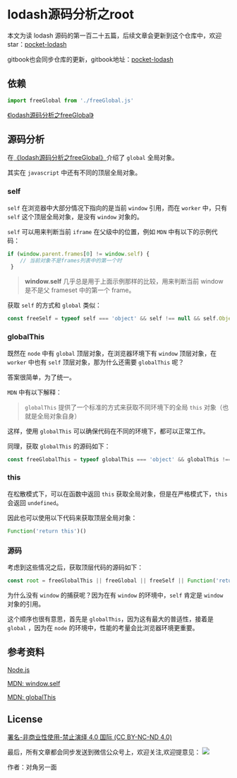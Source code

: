 # lodash源码分析之root

本文为读 lodash 源码的第一百二十五篇，后续文章会更新到这个仓库中，欢迎 star：[pocket-lodash](https://github.com/yeyuqiudeng/pocket-lodash)

gitbook也会同步仓库的更新，gitbook地址：[pocket-lodash](https://www.gitbook.com/book/yeyuqiudeng/pocket-lodash/details)

## 依赖

```javascript
import freeGlobal from './freeGlobal.js'
```

[《lodash源码分析之freeGlobal》](./freeGlobal.md)

## 源码分析

在[《lodash源码分析之freeGlobal》](./freeGlobal.md)介绍了 `global` 全局对象。

其实在 `javascript` 中还有不同的顶层全局对象。

### self

`self` 在浏览器中大部分情况下指向的是当前 `window` 引用，而在 `worker` 中，只有 `self` 这个顶层全局对象，是没有 `window` 对象的。

`self` 可以用来判断当前 `iframe` 在父级中的位置，例如 `MDN` 中有以下的示例代码：

```javascript
if (window.parent.frames[0] != window.self) {
    // 当前对象不是frames列表中的第一个时
 }
```

> **window.self** 几乎总是用于上面示例那样的比较，用来判断当前 window 是不是父 frameset 中的第一个 frame。

获取 `self` 的方式和 `global` 类似：

```javascript
const freeSelf = typeof self === 'object' && self !== null && self.Object === Object && self
```

### globalThis

既然在 `node` 中有 `global` 顶层对象，在浏览器环境下有 `window` 顶层对象，在 `worker` 中也有 `self` 顶层对象，那为什么还需要 `globalThis` 呢？

答案很简单，为了统一。

`MDN` 中有以下解释：

> `globalThis` 提供了一个标准的方式来获取不同环境下的全局 `this` 对象（也就是全局对象自身）

这样，使用 `globalThis` 可以确保代码在不同的环境下，都可以正常工作。

同理，获取 `globalThis` 的源码如下：

```javascript
const freeGlobalThis = typeof globalThis === 'object' && globalThis !== null && globalThis.Object == Object && globalThis
```

### this

在松散模式下，可以在函数中返回 `this` 获取全局对象，但是在严格模式下，`this` 会返回 `undefined`。

因此也可以使用以下代码来获取顶层全局对象：

```javascript
Function('return this')()
```

### 源码

考虑到这些情况之后，获取顶层代码的源码如下：

```javascript
const root = freeGlobalThis || freeGlobal || freeSelf || Function('return this')()
```

为什么没有 `window` 的捕获呢？因为在有 `window` 的环境中，`self` 肯定是 `window` 对象的引用。

这个顺序也很有意思，首先是 `globalThis`，因为这有最大的普适性，接着是 `global` ，因为在 `node` 的环境中，性能的考量会比浏览器环境更重要。

## 参考资料

[Node.js](https://nodejs.org/api/globals.html#globals_global)

[MDN: window.self](https://developer.mozilla.org/zh-CN/docs/Web/API/Window/self)

[MDN: globalThis](https://developer.mozilla.org/zh-CN/docs/Web/JavaScript/Reference/Global_Objects/globalThis)

## License

[署名-非商业性使用-禁止演绎 4.0 国际 (CC BY-NC-ND 4.0)](http://creativecommons.org/licenses/by-nc-nd/4.0/)

最后，所有文章都会同步发送到微信公众号上，欢迎关注,欢迎提意见：  ![](https://raw.githubusercontent.com/yeyuqiudeng/resource/master/images/qrcode_front-end-article.jpg) 

作者：对角另一面 